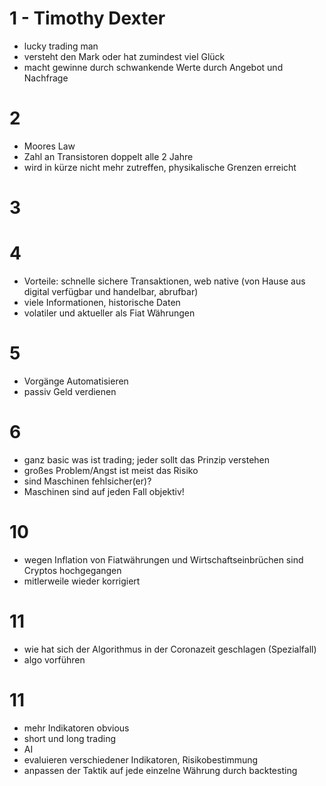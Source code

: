 # 1 - Timothy Dexter
- lucky trading man
- versteht den Mark oder hat zumindest viel Glück
- macht gewinne durch schwankende Werte durch Angebot und Nachfrage

# 2
- Moores Law
- Zahl an Transistoren doppelt alle 2 Jahre
- wird in kürze nicht mehr zutreffen, physikalische Grenzen erreicht

# 3

# 4
- Vorteile: schnelle sichere Transaktionen, web native (von Hause aus digital verfügbar und handelbar, abrufbar)
- viele Informationen, historische Daten
- volatiler und aktueller als Fiat Währungen

# 5
- Vorgänge Automatisieren
- passiv Geld verdienen

# 6
- ganz basic was ist trading; jeder sollt das Prinzip verstehen
- großes Problem/Angst ist meist das Risiko
- sind Maschinen fehlsicher(er)?
- Maschinen sind auf jeden Fall objektiv!

# 10
- wegen Inflation von Fiatwährungen und Wirtschaftseinbrüchen sind Cryptos hochgegangen
- mitlerweile wieder korrigiert

# 11
- wie hat sich der Algorithmus in der Coronazeit geschlagen (Spezialfall)
- algo vorführen

# 11
- mehr Indikatoren obvious
- short und long trading
- AI
- evaluieren verschiedener Indikatoren, Risikobestimmung
- anpassen der Taktik auf jede einzelne Währung durch backtesting
